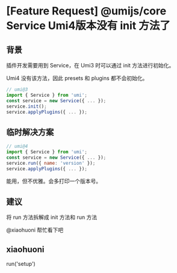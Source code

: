 # [Feature Request] @umijs/core Service Umi4版本没有 init 方法了

## 背景

插件开发需要用到 Service，在 Umi3 时可以通过 init 方法进行初始化。

Umi4 没有该方法，因此 presets 和 plugins 都不会初始化。

```js
// umi@3
import { Service } from 'umi';
const service = new Service({ ... });
service.init();
service.applyPlugins({ ... });
```

## 临时解决方案

```js
// umi@4
import { Service } from 'umi';
const service = new Service({ ... });
service.run({ name: 'version' });
service.applyPlugins({ ... });
```

能用，但不优雅。会多打印一个版本号。

## 建议

将 run 方法拆解成 init 方法和 run 方法

@xiaohuoni 帮忙看下吧

## xiaohuoni

run('setup')
